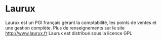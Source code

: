 # Laurux
Laurux est un PGI français gérant la comptabilité, les points de ventes et une gestion complète.
Plus de renseignements sur le site http://www.laurux.fr
Laurux est distribué sous la licence GPL
